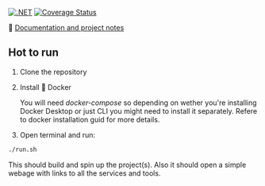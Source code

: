 [![.NET](https://github.com/abenedykt/pest/actions/workflows/dotnet.yml/badge.svg)](https://github.com/abenedykt/pest/actions/workflows/dotnet.yml) [![Coverage Status](https://coveralls.io/repos/github/abenedykt/pest/badge.svg?branch=main)](https://coveralls.io/github/abenedykt/pest?branch=main)

📖 [Documentation and project notes](https://abenedykt.github.io/pest)

## Hot to run
1. Clone the repository
2. Install 🐳 Docker
    
    You will need *docker-compose* so depending on wether you're installing Docker Desktop or just CLI you might need to install it separately. Refere to docker installation guid for more details.
3. Open terminal and run:

```bash
./run.sh
```

This should build and spin up the project(s). Also it should open a simple webage with links to all the services and tools. 


